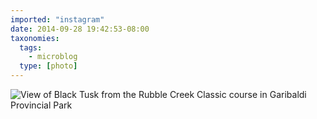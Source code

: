 ```yaml
---
imported: "instagram"
date: 2014-09-28 19:42:53-08:00
taxonomies:
  tags:
    - microblog
  type: [photo]
---
```

![View of Black Tusk from the Rubble Creek Classic course in Garibaldi Provincial Park](/media/images/photos/2014/09/4df0cb8798b9725c0417224213433ca2.jpg)

